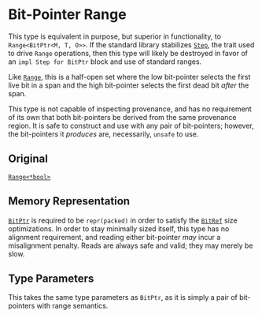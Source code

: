 # Bit-Pointer Range

This type is equivalent in purpose, but superior in functionality, to
`Range<BitPtr<M, T, O>>`. If the standard library stabilizes [`Step`], the trait
used to drive `Range` operations, then this type will likely be destroyed in
favor of an `impl Step for BitPtr` block and use of standard ranges.

Like [`Range`], this is a half-open set where the low bit-pointer selects the
first live bit in a span and the high bit-pointer selects the first dead bit
*after* the span.

This type is not capable of inspecting provenance, and has no requirement of its
own that both bit-pointers be derived from the same provenance region. It is
safe to construct and use with any pair of bit-pointers; however, the
bit-pointers it *produces* are, necessarily, `unsafe` to use.

## Original

[`Range<*bool>`][`Range`]

## Memory Representation

[`BitPtr`] is required to be `repr(packed)` in order to satisfy the [`BitRef`]
size optimizations. In order to stay minimally sized itself, this type has no
alignment requirement, and reading either bit-pointer *may* incur a misalignment
penalty. Reads are always safe and valid; they may merely be slow.

## Type Parameters

This takes the same type parameters as `BitPtr`, as it is simply a pair of
bit-pointers with range semantics.

[`BitPtr`]: crate::ptr::BitPtr
[`BitRef`]: crate::ptr::BitRef
[`Range`]: core::ops::Range
[`Step`]: core::iter::Step
